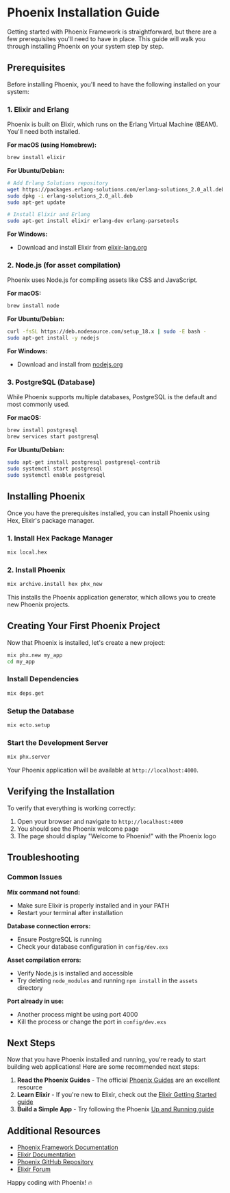 # Phoenix Installation Guide

Getting started with Phoenix Framework is straightforward, but there are a few prerequisites you'll need to have in place. This guide will walk you through installing Phoenix on your system step by step.

## Prerequisites

Before installing Phoenix, you'll need to have the following installed on your system:

### 1. Elixir and Erlang

Phoenix is built on Elixir, which runs on the Erlang Virtual Machine (BEAM). You'll need both installed.

**For macOS (using Homebrew):**
```bash
brew install elixir
```

**For Ubuntu/Debian:**
```bash
# Add Erlang Solutions repository
wget https://packages.erlang-solutions.com/erlang-solutions_2.0_all.deb
sudo dpkg -i erlang-solutions_2.0_all.deb
sudo apt-get update

# Install Elixir and Erlang
sudo apt-get install elixir erlang-dev erlang-parsetools
```

**For Windows:**
- Download and install Elixir from [elixir-lang.org](https://elixir-lang.org/install.html#windows)

### 2. Node.js (for asset compilation)

Phoenix uses Node.js for compiling assets like CSS and JavaScript.

**For macOS:**
```bash
brew install node
```

**For Ubuntu/Debian:**
```bash
curl -fsSL https://deb.nodesource.com/setup_18.x | sudo -E bash -
sudo apt-get install -y nodejs
```

**For Windows:**
- Download and install from [nodejs.org](https://nodejs.org/)

### 3. PostgreSQL (Database)

While Phoenix supports multiple databases, PostgreSQL is the default and most commonly used.

**For macOS:**
```bash
brew install postgresql
brew services start postgresql
```

**For Ubuntu/Debian:**
```bash
sudo apt-get install postgresql postgresql-contrib
sudo systemctl start postgresql
sudo systemctl enable postgresql
```

## Installing Phoenix

Once you have the prerequisites installed, you can install Phoenix using Hex, Elixir's package manager.

### 1. Install Hex Package Manager

```bash
mix local.hex
```

### 2. Install Phoenix

```bash
mix archive.install hex phx_new
```

This installs the Phoenix application generator, which allows you to create new Phoenix projects.

## Creating Your First Phoenix Project

Now that Phoenix is installed, let's create a new project:

```bash
mix phx.new my_app
cd my_app
```

### Install Dependencies

```bash
mix deps.get
```

### Setup the Database

```bash
mix ecto.setup
```

### Start the Development Server

```bash
mix phx.server
```

Your Phoenix application will be available at `http://localhost:4000`.

## Verifying the Installation

To verify that everything is working correctly:

1. Open your browser and navigate to `http://localhost:4000`
2. You should see the Phoenix welcome page
3. The page should display "Welcome to Phoenix!" with the Phoenix logo

## Troubleshooting

### Common Issues

**Mix command not found:**
- Make sure Elixir is properly installed and in your PATH
- Restart your terminal after installation

**Database connection errors:**
- Ensure PostgreSQL is running
- Check your database configuration in `config/dev.exs`

**Asset compilation errors:**
- Verify Node.js is installed and accessible
- Try deleting `node_modules` and running `npm install` in the `assets` directory

**Port already in use:**
- Another process might be using port 4000
- Kill the process or change the port in `config/dev.exs`

## Next Steps

Now that you have Phoenix installed and running, you're ready to start building web applications! Here are some recommended next steps:

1. **Read the Phoenix Guides** - The official [Phoenix Guides](https://hexdocs.pm/phoenix/overview.html) are an excellent resource
2. **Learn Elixir** - If you're new to Elixir, check out the [Elixir Getting Started guide](https://elixir-lang.org/getting-started/introduction.html)
3. **Build a Simple App** - Try following the Phoenix [Up and Running guide](https://hexdocs.pm/phoenix/up_and_running.html)

## Additional Resources

- [Phoenix Framework Documentation](https://hexdocs.pm/phoenix/)
- [Elixir Documentation](https://hexdocs.pm/elixir/)
- [Phoenix GitHub Repository](https://github.com/phoenixframework/phoenix)
- [Elixir Forum](https://elixirforum.com/)

Happy coding with Phoenix! 🔥